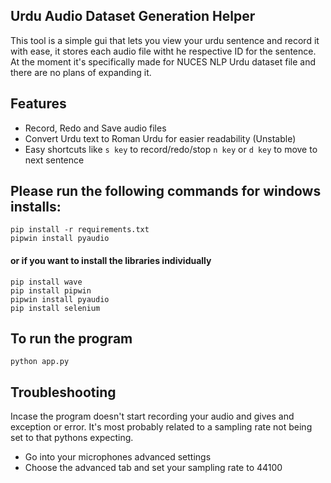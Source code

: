 ## Urdu Audio Dataset Generation Helper
This tool is a simple gui that lets you view your urdu sentence and record it with ease, it stores each audio file witht he respective ID for the sentence. At the moment it's specifically made for NUCES NLP Urdu dataset file and there are no plans of expanding it.

## Features
- Record, Redo and Save audio files
- Convert Urdu text to Roman Urdu for easier readability (Unstable)
- Easy shortcuts like `s key` to record/redo/stop  `n key` or `d key` to move to next sentence

## Please run the following commands for windows installs:
```
pip install -r requirements.txt
pipwin install pyaudio
```
#### or if you want to install the libraries individually
```
pip install wave
pip install pipwin
pipwin install pyaudio
pip install selenium
```


## To run the program 
```
python app.py
```

## Troubleshooting
Incase the program doesn't start recording your audio and gives and exception or error. It's most probably related to a sampling rate not being set to that pythons expecting.


- Go into your microphones advanced settings
- Choose the advanced tab and set your sampling rate to 44100
